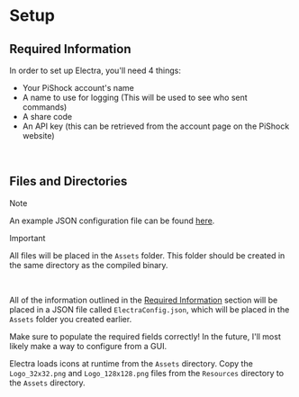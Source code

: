 # Setup
## Required Information
In order to set up Electra, you'll need 4 things:
* Your PiShock account's name
* A name to use for logging (This will be used to see who sent commands)
* A share code
* An API key (this can be retrieved from the account page on the PiShock website)

<br/>

## Files and Directories
> [!NOTE]  
> An example JSON configuration file can be found [here](https://github.com/MEMESCOEP/Electra/blob/main/Examples/ElectraConfig.json).

> [!IMPORTANT]
> All files will be placed in the `Assets` folder. This folder should be created in the same directory as the compiled binary.

<br/>

All of the information outlined in the [Required Information](#required-information) section will be placed in a JSON file called `ElectraConfig.json`, which will be placed in the `Assets` folder you created earlier.

Make sure to populate the required fields correctly! In the future, I'll most likely make a way to configure from a GUI.

Electra loads icons at runtime from the `Assets` directory. Copy the `Logo_32x32.png` and `Logo_128x128.png` files from the `Resources` directory to the `Assets` directory.
